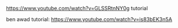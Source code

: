 https://www.youtube.com/watch?v=GLSSRtnNY0g
tutorial

ben awad tutorial: https://www.youtube.com/watch?v=is83bEK3n5A

